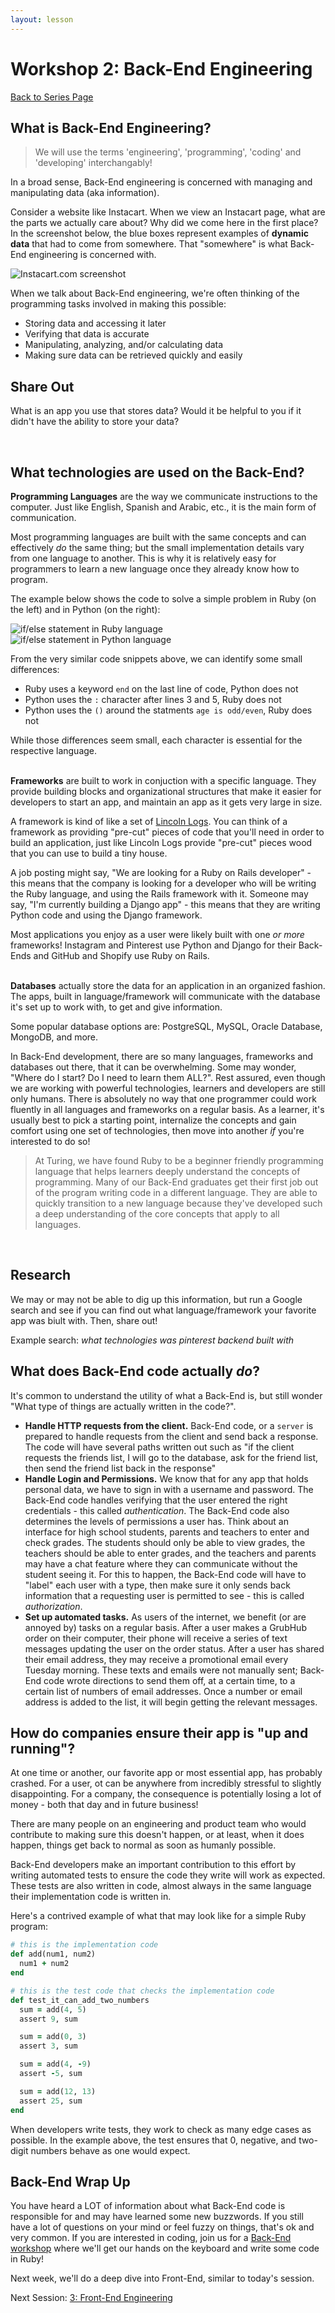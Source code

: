 ```yaml
---
layout: lesson
---
```


# Workshop 2: Back-End Engineering

<a href="../">Back to Series Page</a>

## What is Back-End Engineering?

>We will use the terms 'engineering', 'programming', 'coding' and 'developing' interchangably!

In a broad sense, Back-End engineering is concerned with managing and manipulating ​data​ (aka information).

Consider a website like Instacart. When we view an Instacart page, what are the parts we actually care about? Why did we come here in the first place? In the screenshot below, the blue boxes represent examples of **dynamic data** that had to come from somewhere. That "somewhere" is what Back-End engineering is concerned with.

<img src="{{ site.url }}/assets/images/instacart.png" alt="Instacart.com screenshot">

When we talk about Back-End engineering, we're often thinking of the programming tasks involved in making this possible:

- Storing data and accessing it later
- Verifying that data is accurate
- Manipulating, analyzing, and/or calculating data
- Making sure data can be retrieved quickly and easily

<div class="try-it-new">
  <h2>Share Out</h2>
  <p>What is an app you use that stores data? Would it be helpful to you if it didn't have the ability to store your data?</p>  
</div>
<br>

## What technologies are used on the Back-End?

**Programming Languages** are the way we communicate instructions to the computer. Just like English, Spanish and Arabic, etc., it is the main form of communication. 

Most programming languages are built with the same concepts and can effectively _do_ the same thing; but the small implementation details vary from one language to another. This is why it is relatively easy for programmers to learn a new language once they already know how to program.

The example below shows the code to solve a simple problem in Ruby (on the left) and in Python (on the right):

<img class="small-img" src="{{ site.url }}/assets/images/ruby-syntax-1.png" alt="if/else statement in Ruby language">
<img class="small-img" src="{{ site.url }}/assets/images/python-syntax-1.png" alt="if/else statement in Python language">

From the very similar code snippets above, we can identify some small differences:
- Ruby uses a keyword `end` on the last line of code, Python does not
- Python uses the `:` character after lines 3 and 5, Ruby does not
- Python uses the `()` around the statments `age is odd/even`, Ruby does not

While those differences seem small, each character is essential for the respective language.
<br>
<br>

**Frameworks** are built to work in conjuction with a specific language. They provide building blocks and organizational structures that make it easier for developers to start an app, and maintain an app as it gets very large in size.

A framework is kind of like a set of [Lincoln Logs](https://www.google.com/search?q=lincoln+logs&source=lnms&tbm=isch&sa=X&ved=0ahUKEwiLg-valJ_lAhVeGTQIHWh1BmkQ_AUIEygC&biw=1440&bih=766). You can think of a framework as providing "pre-cut" pieces of code that you'll need in order to build an application, just like Lincoln Logs provide "pre-cut" pieces wood that you can use to build a tiny house.

A job posting might say, "We are looking for a Ruby on Rails developer" - this means that the company is looking for a developer who will be writing the Ruby language, and using the Rails framework with it. Someone may say, "I'm currently building a Django app" - this means that they are writing Python code and using the Django framework.

Most applications you enjoy as a user were likely built with one _or more_ frameworks! Instagram and Pinterest use Python and Django for their Back-Ends and GitHub and Shopify use Ruby on Rails.
<br>
<br>

**Databases** actually store the data for an application in an organized fashion. The apps, built in language/framework will communicate with the database it's set up to work with, to get and give information.

Some popular database options are: PostgreSQL, MySQL, Oracle Database, MongoDB, and more.

In Back-End development, there are so many languages, frameworks and databases out there, that it can be overwhelming. Some may wonder, "Where do I start? Do I need to learn them ALL?". Rest assured, even though we are working with powerful technologies, learners and developers are still only humans. There is absolutely no way that one programmer could work fluently in all languages and frameworks on a regular basis. As a learner, it's usually best to pick a starting point, internalize the concepts and gain comfort using one set of technologies, then move into another _if_ you're interested to do so!

>At Turing, we have found Ruby to be a beginner friendly programming language that helps learners deeply understand the concepts of programming. Many of our Back-End graduates get their first job out of the program writing code in a different language. They are able to quickly transition to a new language because they've developed such a deep understanding of the core concepts that apply to all languages.

<br>

<div class="try-it-new">
  <h2>Research</h2>
  <p>We may or may not be able to dig up this information, but run a Google search and see if you can find out what language/framework your favorite app was biult with. Then, share out!</p>  
  <p>Example search: <em>what technologies was pinterest backend built with</em></p>
</div>

## What does Back-End code actually _do_?

It's common to understand the utility of what a Back-End is, but still wonder "What type of things are actually written in the code?".

- **Handle HTTP requests from the client.** Back-End code, or a `server` is prepared to handle requests from the client and send back a response. The code will have several paths written out such as "if the client requests the friends list, I will go to the database, ask for the friend list, then send the friend list back in the response"
- **Handle Login and Permissions.** We know that for any app that holds personal data, we have to sign in with a username and password. The Back-End code handles verifying that the user entered the right credentials - this called _authentication_. The Back-End code also determines the levels of permissions a user has. Think about an interface for high school students, parents and teachers to enter and check grades. The students should only be able to view grades, the teachers should be able to enter grades, and the teachers and parents may have a chat feature where they can communicate without the student seeing it. For this to happen, the Back-End code will have to "label" each user with a type, then make sure it only sends back information that a requesting user is permitted to see - this is called _authorization_.
- **Set up automated tasks.** As users of the internet, we benefit (or are annoyed by) tasks on a regular basis. After a user makes a GrubHub order on their computer, their phone will receive a series of text messages updating the user on the order status. After a user has shared their email address, they may receive a promotional email every Tuesday morning. These texts and emails were not manually sent; Back-End code wrote directions to send them off, at a certain time, to a certain list of numbers of email addresses. Once a number or email address is added to the list, it will begin getting the relevant messages.

## How do companies ensure their app is "up and running"?

At one time or another, our favorite app or most essential app, has probably crashed. For a user, ot can be anywhere from incredibly stressful to slightly disappointing. For a company, the consequence is potentially losing a lot of money - both that day and in future business!

There are many people on an engineering and product team who would contribute to making sure this doesn't happen, or at least, when it does happen, things get back to normal as soon as humanly possible.

Back-End developers make an important contribution to this effort by writing automated tests to ensure the code they write will work as expected. These tests are also written in code, almost always in the same language their implementation code is written in.

Here's a contrived example of what that may look like for a simple Ruby program:

```ruby
# this is the implementation code
def add(num1, num2)
  num1 + num2
end

# this is the test code that checks the implementation code
def test_it_can_add_two_numbers
  sum = add(4, 5)
  assert 9, sum

  sum = add(0, 3)
  assert 3, sum

  sum = add(4, -9)
  assert -5, sum

  sum = add(12, 13)
  assert 25, sum
end
```

When developers write tests, they work to check as many edge cases as possible. In the example above, the test ensures that 0, negative, and two-digit numbers behave as one would expect.

## Back-End Wrap Up

You have heard a LOT of information about what Back-End code is responsible for and may have learned some new buzzwords. If you still have a lot of questions on your mind or feel fuzzy on things, that's ok and very common. If you are interested in coding, join us for a [Back-End workshop](https://www.eventbrite.com/o/turing-school-of-software-amp-design-9895674202) where we'll get our hands on the keyboard and write some code in Ruby! 

Next week, we'll do a deep dive into Front-End, similar to today's session.

Next Session: <a href="../fe">3: Front-End Engineering</a>